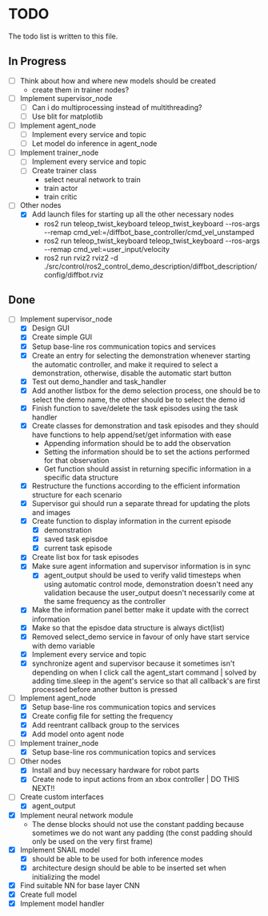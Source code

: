 # TODO

The todo list is written to this file.

## In Progress

- [ ] Think about how and where new models should be created
    - create them in trainer nodes?
- [ ] Implement supervisor_node
    - [ ] Can i do multiprocessing instead of multithreading?
    - [ ] Use blit for matplotlib
- [ ] Implement agent_node
    - [ ] Implement every service and topic
    - [ ] Let model do inference in agent_node
- [ ] Implement trainer_node
    - [ ] Implement every service and topic
    - [ ] Create trainer class
        - select neural network to train
        - train actor
        - train critic
- [ ] Other nodes
    - [x] Add launch files for starting up all the other necessary nodes 
        - ros2 run teleop_twist_keyboard teleop_twist_keyboard --ros-args --remap cmd_vel:=/diffbot_base_controller/cmd_vel_unstamped
        - ros2 run teleop_twist_keyboard teleop_twist_keyboard --ros-args --remap cmd_vel:=user_input/velocity
        - ros2 run rviz2 rviz2 -d ./src/control/ros2_control_demo_description/diffbot_description/config/diffbot.rviz

## Done

- [ ] Implement supervisor_node
    - [x] Design GUI 
    - [x] Create simple GUI
    - [x] Setup base-line ros communication topics and services
    - [x] Create an entry for selecting the demonstration whenever starting the automatic controller, and make it required to select a demonstration, otherwise, disable the automatic start button
    - [x] Test out demo_handler and task_handler
    - [x] Add another listbox for the demo selection process, one should be to select the demo name, the other should be to select the demo id
    - [x] Finish function to save/delete the task episodes using the task handler
    - [x] Create classes for demonstration and task episodes and they should have functions to help append/set/get information with ease
        - Appending information should be to add the observation
        - Setting the information should be to set the actions performed for that observation
        - Get function should assist in returning specific information in a specific data structure
    - [x] Restructure the functions according to the efficient information structure for each scenario
    - [x] Supervisor gui should run a separate thread for updating the plots and images
    - [x] Create function to display information in the current episode
        - [x] demonstration
        - [x] saved task episdoe
        - [x] current task episode
    - [x] Create list box for task episodes
    - [x] Make sure agent information and supervisor information is in sync
        - [x] agent_output should be used to verify valid timesteps when using automatic control mode, demonstration doesn't need any validation because the user_output doesn't necessarily come at the same frequency as the controller
    - [x] Make the information panel better make it update with the correct information
    - [x] Make so that the episdoe data structure is always dict(list)
    - [x] Removed select_demo service in favour of only have start service with demo variable
    - [x] Implement every service and topic
    - [x] synchronize agent and supervisor because it sometimes isn't depending on when I click call the agent_start command | solved by adding time.sleep in the agent's service so that all callback's are first processed before another button is pressed
- [ ] Implement agent_node
    - [x] Setup base-line ros communication topics and services
    - [x] Create config file for setting the frequency
    - [x] Add reentrant callback group to the services
    - [x] Add model onto agent node
- [ ] Implement trainer_node
    - [x] Setup base-line ros communication topics and services
- [ ] Other nodes
    - [x] Install and buy necessary hardware for robot parts
    - [x] Create node to input actions from an xbox controller | DO THIS NEXT!!
- [ ] Create custom interfaces
    - [x] agent_output
- [x] Implement neural network module
    - The dense blocks should not use the constant padding because sometimes we do not want any padding (the const padding should only be used on the very first frame)
- [x] Implement SNAIL model
    - [x] should be able to be used for both inference modes
    - [x] architecture design should be able to be inserted set when initializing the model
- [x] Find suitable NN for base layer CNN
- [x] Create full model
- [x] Implement model handler